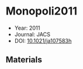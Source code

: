 <a name="article" />

# Monopoli2011

* Year: 2011
* Journal: JACS
* DOI: <a href="https://doi.org/10.1021/ja107583h">10.1021/ja107583h</a>

## Materials
